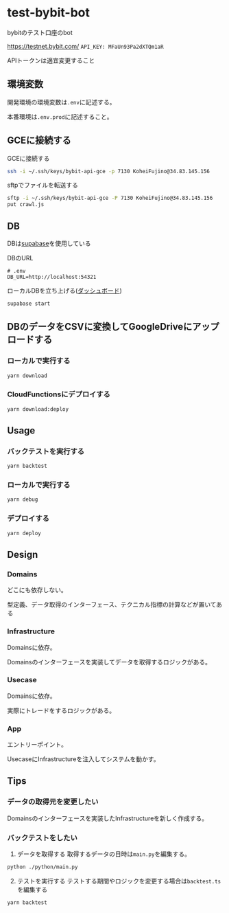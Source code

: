 # test-bybit-bot
bybitのテスト口座のbot

https://testnet.bybit.com/
`API_KEY: MFaUn93Pa2dXTQm1aR`

APIトークンは適宜変更すること

## 環境変数
開発環境の環境変数は`.env`に記述する。

本番環境は`.env.prod`に記述すること。

## GCEに接続する

GCEに接続する
``` sh
ssh -i ~/.ssh/keys/bybit-api-gce -p 7130 KoheiFujino@34.83.145.156
```

sftpでファイルを転送する
``` sh
sftp -i ~/.ssh/keys/bybit-api-gce -P 7130 KoheiFujino@34.83.145.156
put crawl.js
```

## DB

DBは[supabase](https://app.supabase.io/)を使用している

DBのURL

```
# .env
DB_URL=http://localhost:54321
```

ローカルDBを立ち上げる([ダッシュボード](http://localhost:54325))

``` sh
supabase start
```

## DBのデータをCSVに変換してGoogleDriveにアップロードする

### ローカルで実行する
``` sh
yarn download
```

### CloudFunctionsにデプロイする

``` sh
yarn download:deploy
```

## Usage

### バックテストを実行する

``` sh
yarn backtest
```


### ローカルで実行する

``` sh
yarn debug
```

### デプロイする

``` sh
yarn deploy
```

## Design

### Domains
どこにも依存しない。

型定義、データ取得のインターフェース、テクニカル指標の計算などが置いてある

### Infrastructure
Domainsに依存。

Domainsのインターフェースを実装してデータを取得するロジックがある。

### Usecase
Domainsに依存。

実際にトレードをするロジックがある。

### App
エントリーポイント。

UsecaseにInfrastructureを注入してシステムを動かす。

## Tips

### データの取得元を変更したい
Domainsのインターフェースを実装したInfrastructureを新しく作成する。


### バックテストをしたい

1. データを取得する
取得するデータの日時は`main.py`を編集する。
``` sh
python ./python/main.py
```

2. テストを実行する
テストする期間やロジックを変更する場合は`backtest.ts`を編集する
``` sh
yarn backtest
```